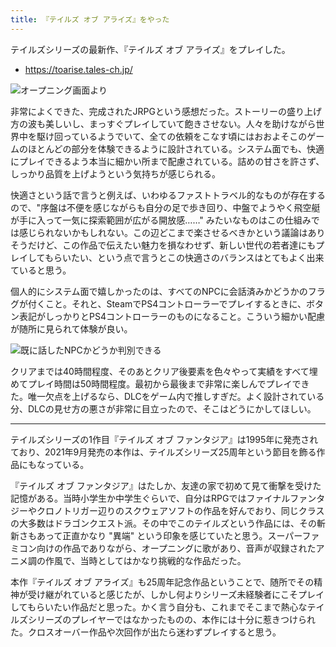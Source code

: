 ```yaml
---
title: 『テイルズ オブ アライズ』をやった
---
```


テイルズシリーズの最新作、『テイルズ オブ アライズ』をプレイした。

- https://toarise.tales-ch.jp/

![](https://i.imgur.com/PJwCvbah.jpg "オープニング画面より")

非常によくできた、完成されたJRPGという感想だった。ストーリーの盛り上げ方の波も美しいし、まっすぐプレイしていて飽きさせない。人々を助けながら世界中を駆け回っているようでいて、全ての依頼をこなす頃にはおおよそこのゲームのほとんどの部分を体験できるように設計されている。システム面でも、快適にプレイできるよう本当に細かい所まで配慮されている。詰めの甘さを許さず、しっかり品質を上げようという気持ちが感じられる。

快適さという話で言うと例えば、いわゆるファストトラベル的なものが存在するので、"序盤は不便を感じながらも自分の足で歩き回り、中盤でようやく飛空艇が手に入って一気に探索範囲が広がる開放感……" みたいなものはこの仕組みでは感じられないかもしれない。この辺どこまで楽させるべきかという議論はありそうだけど、この作品で伝えたい魅力を損なわせず、新しい世代の若者達にもプレイしてもらいたい、という点で言うとこの快適さのバランスはとてもよく出来ていると思う。

個人的にシステム面で嬉しかったのは、すべてのNPCに会話済みかどうかのフラグが付くこと。それと、SteamでPS4コントローラーでプレイするときに、ボタン表記がしっかりとPS4コントローラーのものになること。こういう細かい配慮が随所に見られて体験が良い。

![](https://i.imgur.com/wsYMIGlh.jpg "既に話したNPCかどうか判別できる")

クリアまでは40時間程度、そのあとクリア後要素を色々やって実績をすべて埋めてプレイ時間は50時間程度。最初から最後まで非常に楽しんでプレイできた。唯一欠点を上げるなら、DLCをゲーム内で推しすぎだ。よく設計されている分、DLCの見せ方の悪さが非常に目立ったので、そこはどうにかしてほしい。

---

テイルズシリーズの1作目『テイルズ オブ ファンタジア』は1995年に発売されており、2021年9月発売の本作は、テイルズシリーズ25周年という節目を飾る作品にもなっている。

『テイルズ オブ ファンタジア』はたしか、友達の家で初めて見て衝撃を受けた記憶がある。当時小学生か中学生ぐらいで、自分はRPGではファイナルファンタジーやクロノトリガー辺りのスクウェアソフトの作品を好んでおり、同じクラスの大多数はドラゴンクエスト派。その中でこのテイルズという作品には、その斬新さもあって正直かなり "異端" という印象を感じていたと思う。スーパーファミコン向けの作品でありながら、オープニングに歌があり、音声が収録されたアニメ調の作風で、当時としてはかなり挑戦的な作品だった。

本作『テイルズ オブ アライズ』も25周年記念作品ということで、随所でその精神が受け継がれていると感じたが、しかし何よりシリーズ未経験者にこそプレイしてもらいたい作品だと思った。かく言う自分も、これまでそこまで熱心なテイルズシリーズのプレイヤーではなかったものの、本作には十分に惹きつけられた。クロスオーバー作品や次回作が出たら迷わずプレイすると思う。

